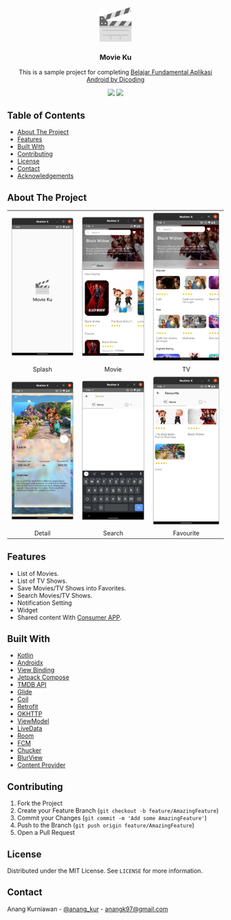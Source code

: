 
<!--
*** Thanks for checking out this README Template. If you have a suggestion that would
*** make this better, please fork the repo and create a pull request or simply open
*** an issue with the tag "enhancement".
*** Thanks again! Now go create something AMAZING! :D
-->





<!-- PROJECT SHIELDS -->
<!--
*** I'm using markdown "reference style" links for readability.
*** Reference links are enclosed in brackets [ ] instead of parentheses ( ).
*** See the bottom of this document for the declaration of the reference variables
*** for contributors-url, forks-url, etc. This is an optional, concise syntax you may use.
*** https://www.markdownguide.org/basic-syntax/#reference-style-links
-->

<!-- PROJECT LOGO -->
<br />
<p align="center">
  <a href="https://github.com/othneildrew/Best-README-Template">
    <img src="app/src/main/res/drawable/ic_movie_active_512.png" alt="Logo" width="80" height="80">
  </a>
  <h3 align="center">Movie Ku</h3>

  <p align="center">
    This is a sample project for completing <a href="https://www.dicoding.com/academies/14/tutorials">Belajar Fundamental Aplikasi Android by Dicoding</a>
  </p>
  
  <p align="center">
    <img src="https://img.shields.io/badge/Language-Kotlin-brightgreen">
    <img src="https://img.shields.io/badge/status-GRADUATED-green">
  </p>
</p>

<!-- TABLE OF CONTENTS -->
## Table of Contents

* [About The Project](#about-the-project)
* [Features](#features)
* [Built With](#built-with)
* [Contributing](#contributing)
* [License](#license)
* [Contact](#contact)
* [Acknowledgements](#acknowledgements)



<!-- ABOUT THE PROJECT -->
## About The Project

<table>
  <tr>
    <td><img src="app/src/main/res/drawable/splash.png" alt="Splash"></td>
    <td><img src="app/src/main/res/drawable/movie.png" alt="Movie"></td>
    <td><img src="app/src/main/res/drawable/tv.png" alt="TV"></td>
  </tr>
  <tr>
    <td align="center">Splash</td>
    <td align="center">Movie</td>
    <td align="center">TV</td>
  </tr>
  <tr>
    <td><img src="app/src/main/res/drawable/detail.png" alt="Detail"></td>
    <td><img src="app/src/main/res/drawable/search.png" alt="Search"></td>
    <td><img src="app/src/main/res/drawable/favorite.png" alt="Favorite"></td>
  </tr>
  <tr>
    <td align="center">Detail</td>
    <td align="center">Search</td>
    <td align="center">Favourite</td>
  </tr>
 </table>

## Features
- List of Movies.
- List of TV Shows.
- Save Movies/TV Shows into Favorites.
- Search Movies/TV Shows.
- Notification Setting
- Widget
- Shared content With [Consumer APP](https://github.com/anangkur/Movie-Ku-Consumer).

## Built With
* [Kotlin](https://kotlinlang.org/)
* [Androidx](https://developer.android.com/jetpack/androidx)
* [View Binding](https://developer.android.com/topic/libraries/view-binding)
* [Jetpack Compose](https://developer.android.com/jetpack/compose)
* [TMDB API](https://www.themoviedb.org/)
* [Glide](https://github.com/bumptech/glide)
* [Coil](https://github.com/coil-kt/coil)
* [Retrofit](https://github.com/square/retrofit)
* [OKHTTP](https://github.com/square/okhttp)
* [ViewModel](https://developer.android.com/topic/libraries/architecture/viewmodel)
* [LiveData](https://developer.android.com/topic/libraries/architecture/livedata)
* [Room](https://developer.android.com/jetpack/androidx/releases/room)
* [FCM](https://firebase.google.com/docs/cloud-messaging)
* [Chucker](https://github.com/ChuckerTeam/chucker)
* [BlurView](https://github.com/Dimezis/BlurView)
* [Content Provider](https://github.com/anangkur/Movie-Ku-Consumer)

<!-- CONTRIBUTING -->
## Contributing

1. Fork the Project
2. Create your Feature Branch (`git checkout -b feature/AmazingFeature`)
3. Commit your Changes (`git commit -m 'Add some AmazingFeature'`)
4. Push to the Branch (`git push origin feature/AmazingFeature`)
5. Open a Pull Request



<!-- LICENSE -->
## License

Distributed under the MIT License. See `LICENSE` for more information.



<!-- CONTACT -->
## Contact

Anang Kurniawan - [@anang_kur](https://twitter.com/anang_kur) - anangk97@gmail.com

<!-- MARKDOWN LINKS & IMAGES -->
<!-- https://www.markdownguide.org/basic-syntax/#reference-style-links -->
[contributors-shield]: https://img.shields.io/github/contributors/othneildrew/Best-README-Template.svg?style=flat-square
[contributors-url]: https://github.com/othneildrew/Best-README-Template/graphs/contributors
[forks-shield]: https://img.shields.io/github/forks/othneildrew/Best-README-Template.svg?style=flat-square
[forks-url]: https://github.com/othneildrew/Best-README-Template/network/members
[stars-shield]: https://img.shields.io/github/stars/othneildrew/Best-README-Template.svg?style=flat-square
[stars-url]: https://github.com/othneildrew/Best-README-Template/stargazers
[issues-shield]: https://img.shields.io/github/issues/othneildrew/Best-README-Template.svg?style=flat-square
[issues-url]: https://github.com/othneildrew/Best-README-Template/issues
[license-shield]: https://img.shields.io/github/license/othneildrew/Best-README-Template.svg?style=flat-square
[license-url]: https://github.com/othneildrew/Best-README-Template/blob/master/LICENSE.txt
[linkedin-shield]: https://img.shields.io/badge/-LinkedIn-black.svg?style=flat-square&logo=linkedin&colorB=555
[linkedin-url]: https://linkedin.com/in/othneildrew
